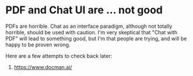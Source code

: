 # PDF and Chat UI are ... not good

PDFs are horrible. Chat as an interface paradigm, although not totally horrible, should be used with caution. 
I'm very skeptical that  "Chat with PDF" will lead to something good, but I'm that people are trying, and will be happy to be proven wrong.

Here are a few attempts to check back later:
1. https://www.docman.ai/ 
